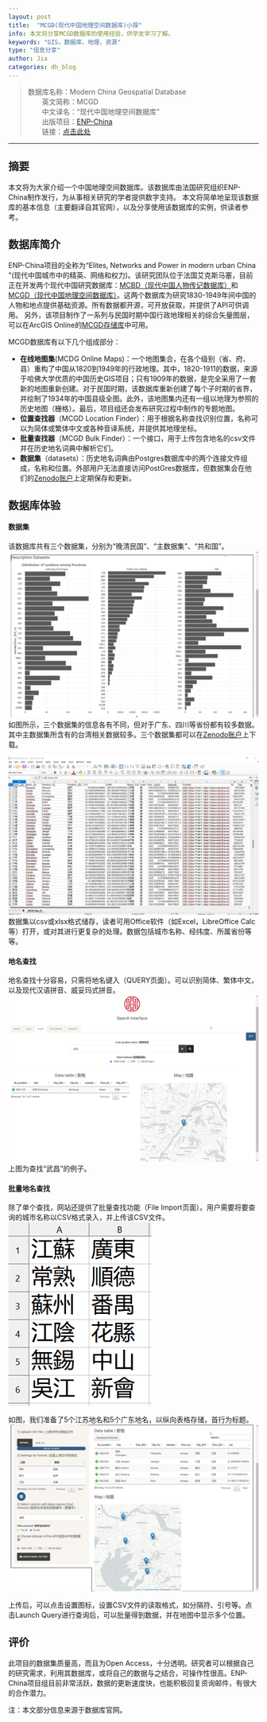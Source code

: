 ```yaml
---
layout: post
title:  "MCGD(现代中国地理空间数据库)小探"
info: 本文将分享MCGD数据库的使用经验，供学友学习了解。
keywords: "GIS，数据库，地理，资源"
type: "信息分享"
author: Jia
categories: dh_blog
---
```


> 数据库名称：Modern China Geospatial Database    
> 　　英文简称：MCGD    
> 　　中文译名：“现代中国地理空间数据库”    
> 　　出版项目：[ENP-China](https://www.enpchina.eu/)    
> 　　链接：[点击此处](https://analytics.huma-num.fr/enpchina/MCGD_interface/)

-------------


## 摘要
本文将为大家介绍一个中国地理空间数据库。该数据库由法国研究组织ENP-China制作发行，为从事相关研究的学者提供数字支持。
本文将简单地呈现该数据库的基本信息（主要翻译自其官网），以及分享使用该数据库的实例，供读者参考。

## 数据库简介
ENP-China项目的全称为“Elites, Networks and Power in modern urban China ”(现代中国城市中的精英、网络和权力)。该研究团队位于法国艾克斯马塞，目前正在开发两个现代中国研究数据库：[MCBD（现代中国人物传记数据库）](https://enepchina.hypotheses.org/3524)和[MCGD（现代中国地理空间数据库）](https://analytics.huma-num.fr/enpchina/MCGD_interface/)。这两个数据库为研究1830-1949年间中国的人物和地点提供基础资源。所有数据都开源，可开放获取，并提供了API可供调用。
另外，该项目制作了一系列与民国时期中国行政地理相关的综合矢量图层，可以在ArcGIS Online的[MCGD存储库](https://mapservices.huma-num.fr/p/home/webmap/viewer.html?webmap=a62de31ec70646b58667809bc2d6bf68)中可用。

MCGD数据库有以下几个组成部分：
* **在线地图集**(MCDG Online Maps)：一个地图集合，在各个级别（省、府、县）重构了中国从1820到1949年的行政地理。其中，1820-1911的数据，来源于哈佛大学优质的中国历史GIS项目；只有1909年的数据，是完全采用了一套新的地图重新创建。对于民国时期，该数据库重新创建了每个子时期的省界，并绘制了1934年的中国县级全图。此外，该地图集内还有一组以地理为参照的历史地图（栅格）。最后，项目组还会发布研究过程中制作的专题地图。
* **位置查找器**（MCGD Location Finder）：用于根据名称查找识别位置，名称可以为简体或繁体中文或各种音译系统，并提供其地理坐标。
* **批量查找器**（MCGD Bulk Finder）：一个接口，用于上传包含地名的csv文件并在历史地名词典中解析它们。
* **数据集**（datasets）：历史地名词典由Postgres数据库中的两个连接文件组成，名称和位置。外部用户无法直接访问PostGres数据库，但数据集会在他们的[Zenodo账户](https://zenodo.org/communities/enp-china/?page=1&size=20)上定期保存和更新。

## 数据库体验
#### 数据集
该数据库共有三个数据集，分别为“晚清民国”、“主数据集”、“共和国”。
![image](https://raw.githubusercontent.com/DHHD2022/DHHD2022.GitHub.io/main/pics/2022-04-19-MCGD%E4%BB%8B%E7%BB%8D/datasets.png)
如图所示，三个数据集的信息各有不同，但对于广东、四川等省份都有较多数据。其中主数据集所含有的台湾相关数据较多。三个数据集都可以在[Zenodo账户](https://zenodo.org/communities/enp-china/?page=1&size=20)上下载。

![image](https://raw.githubusercontent.com/DHHD2022/DHHD2022.GitHub.io/main/pics/2022-04-19-MCGD%E4%BB%8B%E7%BB%8D/dataset_csv.png)
数据集以csv或xlsx格式储存，读者可用Office软件（如Excel，LibreOffice Calc等）打开，或对其进行更复杂的处理。数据包括城市名称、经纬度、所属省份等等。

#### 地名查找
地名查找十分容易，只需将地名键入（QUERY页面）。可以识别简体、繁体中文，以及现代汉语拼音、威妥玛式拼音。
![image](https://raw.githubusercontent.com/DHHD2022/DHHD2022.GitHub.io/main/pics/2022-04-19-MCGD%E4%BB%8B%E7%BB%8D/wuchang.png)
上图为查找“武昌”的例子。

#### 批量地名查找
除了单个查找，网站还提供了批量查找功能（File Import页面）。用户需要将要查询的城市名称以CSV格式录入，并上传该CSV文件。
![image](https://raw.githubusercontent.com/DHHD2022/DHHD2022.GitHub.io/main/pics/2022-04-19-MCGD%E4%BB%8B%E7%BB%8D/CSV.png)

如图，我们准备了5个江苏地名和5个广东地名，以纵向表格存储，首行为标题。
![image](https://raw.githubusercontent.com/DHHD2022/DHHD2022.GitHub.io/main/pics/2022-04-19-MCGD%E4%BB%8B%E7%BB%8D/jiangsu.png)

上传后，可以点击设置图标，设置CSV文件的读取格式，如分隔符、引号等。点击Launch Query进行查询后，可以批量得到数据，并在地图中显示多个位置。

## 评价
此项目的数据集质量高，而且为Open Access，十分透明。研究者可以根据自己的研究需求，利用其数据库，或将自己的数据与之结合，可操作性很高。ENP-China项目组目前非常活跃，数据的更新速度快，也能积极回复资询邮件，有很大的合作潜力。


注：本文部分信息来源于数据库官网。